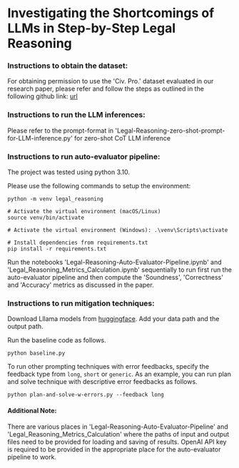 # Investigating the Shortcomings of LLMs in Step-by-Step Legal Reasoning

### Instructions to obtain the dataset:
For obtaining permission to use the 'Civ. Pro.' dataset evaluated in our research paper, please refer and follow the steps as outlined in the following github link:
[url](https://github.com/trusthlt/legal-argument-reasoning-task)

### Instructions to run the LLM inferences:
Please refer to the prompt-format in 'Legal-Reasoning-zero-shot-prompt-for-LLM-inference.py' for zero-shot CoT LLM inference

### Instructions to run auto-evaluator pipeline:
The project was tested using python 3.10.

Please use the following commands to setup the environment:
```
python -m venv legal_reasoning

# Activate the virtual environment (macOS/Linux)
source venv/bin/activate

# Activate the virtual environment (Windows): .\venv\Scripts\activate

# Install dependencies from requirements.txt
pip install -r requirements.txt
```

Run the notebooks 'Legal-Reasoning-Auto-Evaluator-Pipeline.ipynb' and 'Legal_Reasoning_Metrics_Calculation.ipynb' sequentially to run first run the auto-evaluator pipeline and then compute the 'Soundness', 'Correctness' and 'Accuracy' metrics as discussed in the paper.

### Instructions to run mitigation techniques:
Download Lllama models from [huggingface](https://huggingface.co/meta-llama).
Add your data path and the output path.

Run the baseline code as follows.

```python baseline.py```

To run other prompting techniques with error feedbacks, specify the feedback type from ```long```, ```short``` or  ```generic```.
As an example, you can run plan and solve technique with descriptive error feedbacks as follows.

```python plan-and-solve-w-errors.py --feedback long```

#### Additional Note:
There are various places in 'Legal-Reasoning-Auto-Evaluator-Pipeline' and 'Legal_Reasoning_Metrics_Calculation' where the paths of input and output files need to be provided for loading and saving of results. OpenAI API key is required to be provided in the appropriate place for the auto-evaluator pipeline to work.

